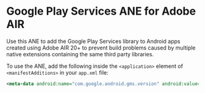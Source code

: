 Google Play Services ANE for Adobe AIR
======================================

Use this ANE to add the Google Play Services library to Android apps created using Adobe AIR 20+ to prevent build problems caused by multiple native extensions containing the same third party libraries.

To use the ANE, add the following inside the `<application>` element of `<manifestAdditions>` in your `app.xml` file:

```XML
<meta-data android:name="com.google.android.gms.version" android:value="@integer/google_play_services_version" />
```
